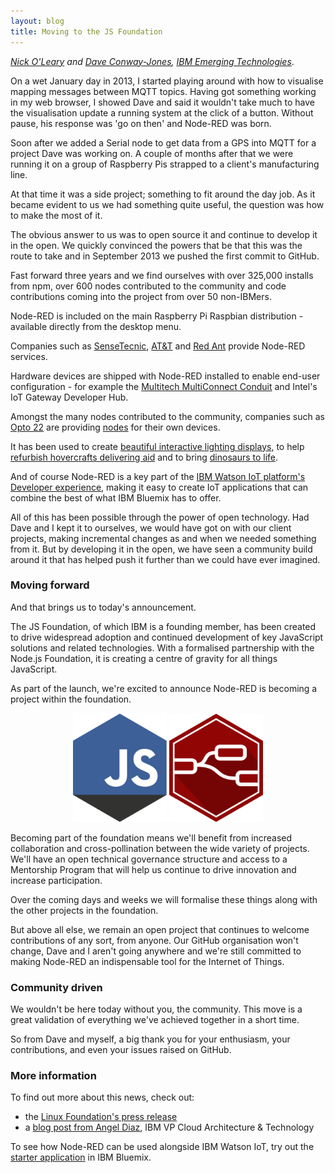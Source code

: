 ```yaml
---
layout: blog
title: Moving to the JS Foundation
---
```


_[Nick O'Leary](https://twitter.com/knolleary) and [Dave Conway-Jones](https://twitter.com/ceejay), [IBM Emerging Technologies](https://www.ibm.com/blogs/emerging-technology/)_.


On a wet January day in 2013, I started playing around with how to visualise
mapping messages between MQTT topics. Having got something working in my web
browser, I showed Dave and said it wouldn't take much to have the visualisation
update a running system at the click of a button. Without pause, his response
was 'go on then' and Node-RED was born.

Soon after we added a Serial node to get data from a GPS into MQTT for a project
Dave was working on. A couple of months after that we were running it on a group
of Raspberry Pis strapped to a client's manufacturing line.

At that time it was a side project; something to fit around the day job. As it
became evident to us we had something quite useful, the question was how to make
the most of it.

The obvious answer to us was to open source it and continue to develop it in the
open. We quickly convinced the powers that be that this was the route to take and
in September 2013 we pushed the first commit to GitHub.

Fast forward three years and we find ourselves with over 325,000 installs from
npm, over 600 nodes contributed to the community and code contributions coming
into the project from over 50 non-IBMers.

Node-RED is included on the main Raspberry Pi Raspbian distribution - available
directly from the desktop menu.

Companies such as [SenseTecnic](https://fred.sensetecnic.com/), [AT&T](https://flow.att.com/) and [Red Ant](https://www.redconnect.io/) provide Node-RED services.

Hardware devices are shipped with Node-RED installed to enable end-user
configuration - for example the [Multitech MultiConnect Conduit](http://www.multitech.co.uk/brands/multiconnect-conduit) and Intel's IoT
Gateway Developer Hub.

Amongst the many nodes contributed to the community, companies such as [Opto 22](http://www.opto22.com/)
are providing [nodes](http://flows.nodered.org/node/node-red-contrib-pac) for their own devices.

It has been used to create [beautiful interactive lighting displays](https://momentfactory.com/work/all/all/nova-lumina), to help [refurbish hovercrafts delivering aid](https://kk4oyj.wordpress.com/2016/10/09/hovercraft-instrumentation/)
and to bring [dinosaurs to life](https://www.ibm.com/blogs/internet-of-things/bring-dinosaur-life/).


And of course Node-RED is a key part of the [IBM Watson IoT platform's Developer experience](https://www.ibm.com/internet-of-things/roles/iot-developer/), making
it easy to create IoT applications that can combine the best of what IBM Bluemix
has to offer.

All of this has been possible through the power of open technology. Had Dave and
I kept it to ourselves, we would have got on with our client projects, making
incremental changes as and when we needed something from it. But by developing
it in the open, we have seen a community build around it that has helped push
it further than we could have ever imagined.

### Moving forward

And that brings us to today's announcement.

The JS Foundation, of which IBM is a founding member, has been created to drive
widespread adoption and continued development of key JavaScript solutions and
related technologies. With a formalised partnership with the Node.js Foundation, it
is creating a centre of gravity for all things JavaScript.

As part of the launch, we're excited to announce Node-RED is becoming a project
within the foundation.

<div style="text-align:center">
<img style="width:150px;" src="/blog/content/images/2016/10/jsf-hex.png" />
<img style="width:150px;" src="/blog/content/images/2016/10/nr-hex.png" />
</div>

Becoming part of the foundation means we'll benefit from increased collaboration
and cross-pollination between the wide variety of projects. We'll have an open
technical governance structure and access to a Mentorship Program that will help
us continue to drive innovation and increase participation.

Over the coming days and weeks we will formalise these things along with the other
projects in the foundation.

But above all else, we remain an open project that continues to welcome contributions
of any sort, from anyone. Our GitHub organisation won't change, Dave and I aren't
going anywhere and we're still committed to making Node-RED an indispensable tool
for the Internet of Things.


### Community driven

We wouldn't be here today without you, the community. This move is a great
validation of everything we've achieved together in a short time.

So from Dave and myself, a big thank you for your enthusiasm, your contributions,
and even your issues raised on GitHub.

### More information

To find out more about this news, check out:

 - the [Linux Foundation's
press release](https://www.linuxfoundation.org/announcements/linux-foundation-unites-javascript-community-for-open-web-development)
 - a [blog post from Angel Diaz](https://www.ibm.com/blogs/cloud-computing/2016/10/ibm-partners-js-foundation/), IBM VP Cloud Architecture & Technology

To see how Node-RED can be used alongside IBM Watson IoT, try out the [starter application](https://new-console.ng.bluemix.net/catalog/starters/internet-of-things-platform-starter/) in IBM Bluemix.
